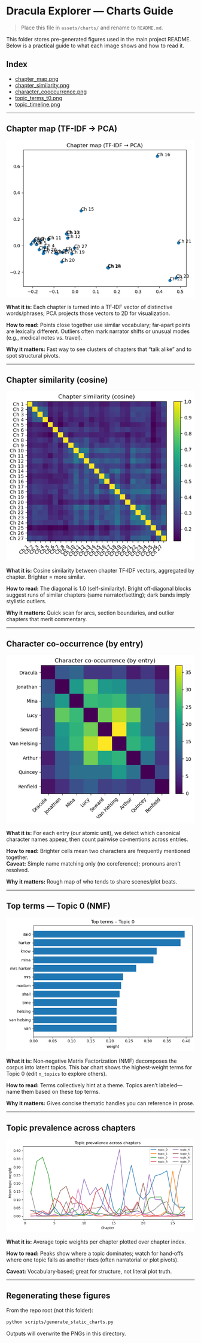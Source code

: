 # Dracula Explorer — Charts Guide

> Place this file in `assets/charts/` and rename to `README.md`.

This folder stores pre-generated figures used in the main project README. Below is a practical guide to what each image shows and how to read it.

## Index
- [chapter_map.png](#chapter-map-tf-idf--pca)
- [chapter_similarity.png](#chapter-similarity-cosine)
- [character_cooccurrence.png](#character-co-occurrence-by-entry)
- [topic_terms_t0.png](#top-terms--topic-0-nmf)
- [topic_timeline.png](#topic-prevalence-across-chapters)

---

## Chapter map (TF-IDF → PCA)
![Chapter map](./chapter_map.png)

**What it is:** Each chapter is turned into a TF‑IDF vector of distinctive words/phrases; PCA projects those vectors to 2D for visualization.

**How to read:** Points close together use similar vocabulary; far‑apart points are lexically different. Outliers often mark narrator shifts or unusual modes (e.g., medical notes vs. travel).

**Why it matters:** Fast way to see clusters of chapters that “talk alike” and to spot structural pivots.

---

## Chapter similarity (cosine)
![Chapter similarity](./chapter_similarity.png)

**What it is:** Cosine similarity between chapter TF‑IDF vectors, aggregated by chapter. Brighter = more similar.

**How to read:** The diagonal is 1.0 (self-similarity). Bright off‑diagonal blocks suggest runs of similar chapters (same narrator/setting); dark bands imply stylistic outliers.

**Why it matters:** Quick scan for arcs, section boundaries, and outlier chapters that merit commentary.

---

## Character co-occurrence (by entry)
![Character co-occurrence](./character_cooccurrence.png)

**What it is:** For each entry (our atomic unit), we detect which canonical character names appear, then count pairwise co‑mentions across entries.

**How to read:** Brighter cells mean two characters are frequently mentioned together.  
**Caveat:** Simple name matching only (no coreference); pronouns aren’t resolved.

**Why it matters:** Rough map of who tends to share scenes/plot beats.

---

## Top terms — Topic 0 (NMF)
![Topic terms t0](./topic_terms_t0.png)

**What it is:** Non‑negative Matrix Factorization (NMF) decomposes the corpus into latent topics. This bar chart shows the highest‑weight terms for Topic 0 (edit `n_topics` to explore others).

**How to read:** Terms collectively hint at a theme. Topics aren’t labeled—name them based on these top terms.

**Why it matters:** Gives concise thematic handles you can reference in prose.

---

## Topic prevalence across chapters
![Topic timeline](./topic_timeline.png)

**What it is:** Average topic weights per chapter plotted over chapter index.

**How to read:** Peaks show where a topic dominates; watch for hand‑offs where one topic falls as another rises (often narratorial or plot pivots).

**Caveat:** Vocabulary‑based; great for structure, not literal plot truth.

---

## Regenerating these figures

From the repo root (not this folder):
```bash
python scripts/generate_static_charts.py
```
Outputs will overwrite the PNGs in this directory.
